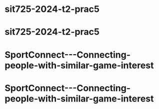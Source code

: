 # sit725-2024-t2-prac5
# sit725-2024-t2-prac5
# SportConnect---Connecting-people-with-similar-game-interest
# SportConnect---Connecting-people-with-similar-game-interest
